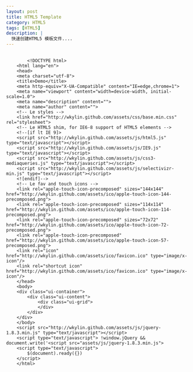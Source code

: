 ```yaml
---
layout: post
title: HTML5 Template
category: HTML5
tags: [HTML5]
description: |
  快速创建HTML5 模板文件....
---
```

<pre>
    <code>
        &lt;!DOCTYPE html&gt;
	&lt;html lang="en"&gt;
	&lt;head&gt;
	&lt;meta charset="utf-8"&gt;
	&lt;title&gt;Demo&lt;/title&gt;
	&lt;meta http-equiv="X-UA-Compatible" content="IE=edge,chrome=1"&gt;
	&lt;meta name="viewport" content="width=device-width, initial-scale=1.0"&gt;
	&lt;meta name="description" content=""&gt;
	&lt;meta name="author" content=""&gt;
	&lt;!-- Le styles --&gt;
	&lt;link href="http://wkylin.github.com/assets/css/base.min.css" rel="stylesheet"&gt;
	&lt;!-- Le HTML5 shim, for IE6-8 support of HTML5 elements --&gt;
	&lt;!--[if lt IE 9]&gt;
	&lt;script src="http://wkylin.github.com/assets/js/html5.js" type="text/javascript"&gt;&lt;/script&gt;
	&lt;script src="http://wkylin.github.com/assets/js/IE9.js" type="text/javascript"&gt;&lt;/script&gt;
	&lt;script src="http://wkylin.github.com/assets/js/css3-mediaqueries.js" type="text/javascript"&gt;&lt;/script&gt;
	&lt;script src="http://wkylin.github.com/assets/js/selectivizr-min.js" type="text/javascript"&gt;&lt;/script&gt;
	&lt;![endif]--&gt;
	&lt;!-- Le fav and touch icons --&gt;
	&lt;link rel="apple-touch-icon-precomposed" sizes="144x144" href="http://wkylin.github.com/assets/ico/apple-touch-icon-144-precomposed.png"&gt;
	&lt;link rel="apple-touch-icon-precomposed" sizes="114x114" href="http://wkylin.github.com/assets/ico/apple-touch-icon-114-precomposed.png"&gt;
	&lt;link rel="apple-touch-icon-precomposed" sizes="72x72" href="http://wkylin.github.com/assets/ico/apple-touch-icon-72-precomposed.png"&gt;
	&lt;link rel="apple-touch-icon-precomposed" href="http://wkylin.github.com/assets/ico/apple-touch-icon-57-precomposed.png"&gt;
	&lt;link rel="icon" href="http://wkylin.github.com/assets/ico/favicon.ico" type="image/x-icon"/&gt;
	&lt;link rel="shortcut icon" href="http://wkylin.github.com/assets/ico/favicon.ico" type="image/x-icon"/&gt;
	&lt;/head&gt;
	&lt;body&gt;
	&lt;div class="ui-container"&gt;
		&lt;div class="ui-content"&gt;
			&lt;div class="ui-grid"&gt;
			&lt;/div&gt;
		&lt;/div&gt;
	&lt;/div&gt;
	&lt;/body&gt;
	&lt;script src="http://wkylin.github.com/assets/js/jquery-1.8.3.min.js" type="text/javascript"&gt;&lt;/script&gt;
	&lt;script type="text/javascript"&gt; !window.jQuery && document.write('&lt;script src="assets/js/jquery-1.8.3.min.js"&gt; 
	&lt;script type="text/javascript"&gt;
	    $(document).ready({})
	&lt;/script&gt;
	&lt;/html&gt;
    </code>
</pre>